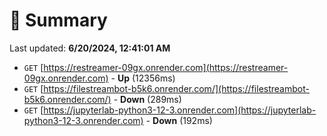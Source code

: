 # 📖 Summary
Last updated: **6/20/2024, 12:41:01 AM**

- `GET` [https://restreamer-09gx.onrender.com](https://restreamer-09gx.onrender.com) - **Up** (12356ms)
- `GET` [https://filestreambot-b5k6.onrender.com/](https://filestreambot-b5k6.onrender.com/) - **Down** (289ms)
- `GET` [https://jupyterlab-python3-12-3.onrender.com](https://jupyterlab-python3-12-3.onrender.com) - **Down** (192ms)
